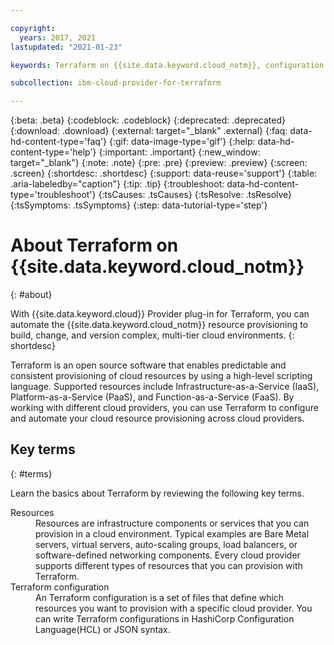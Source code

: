 ```yaml
---

copyright:
  years: 2017, 2021
lastupdated: "2021-01-23"

keywords: Terraform on {{site.data.keyword.cloud_notm}}, configuration files, resources, what is Terraform on {{site.data.keyword.cloud_notm}}, automation, automate

subcollection: ibm-cloud-provider-for-terraform

---
```


{:beta: .beta}
{:codeblock: .codeblock}
{:deprecated: .deprecated}
{:download: .download}
{:external: target="_blank" .external}
{:faq: data-hd-content-type='faq'}
{:gif: data-image-type='gif'}
{:help: data-hd-content-type='help'}
{:important: .important}
{:new_window: target="_blank"}
{:note: .note}
{:pre: .pre}
{:preview: .preview}
{:screen: .screen}
{:shortdesc: .shortdesc}
{:support: data-reuse='support'}
{:table: .aria-labeledby="caption"}
{:tip: .tip}
{:troubleshoot: data-hd-content-type='troubleshoot'}
{:tsCauses: .tsCauses}
{:tsResolve: .tsResolve}
{:tsSymptoms: .tsSymptoms}
{:step: data-tutorial-type='step'}


# About Terraform on {{site.data.keyword.cloud_notm}}
{: #about}

With {{site.data.keyword.cloud}} Provider plug-in for Terraform, you can automate the {{site.data.keyword.cloud_notm}} resource provisioning to build, change, and version complex, multi-tier cloud environments. 
{: shortdesc} 

Terraform is an open source software that enables predictable and consistent provisioning of cloud resources by using a high-level scripting language. Supported resources include Infrastructure-as-a-Service (IaaS), Platform-as-a-Service (PaaS), and Function-as-a-Service (FaaS). By working with different cloud providers, you can use Terraform to configure and automate your cloud resource provisioning across cloud providers. 

## Key terms
{: #terms}

Learn the basics about Terraform by reviewing the following key terms.

<dl>
<dt>Resources</dt>
<dd>Resources are infrastructure components or services that you can provision in a cloud environment. Typical examples are Bare Metal servers, virtual servers, auto-scaling groups, load balancers, or software-defined networking components. Every cloud provider supports different types of resources that you can provision with Terraform. </dd>
<dt>Terraform configuration</dt>
<dd>An Terraform configuration is a set of files that define which resources you want to provision with a specific cloud provider. You can write Terraform configurations in HashiCorp Configuration Language(HCL) or JSON syntax.</dd>
</dl>



